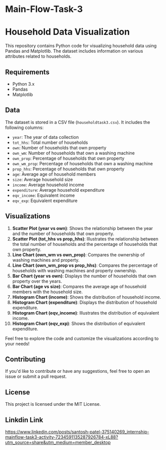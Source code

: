 # Main-Flow-Task-3
# Household Data Visualization

This repository contains Python code for visualizing household data using Pandas and Matplotlib. The dataset includes information on various attributes related to households.

## Requirements
- Python 3.x
- Pandas
- Matplotlib

## Data
The dataset is stored in a CSV file (`householdtask3.csv`). It includes the following columns:
- `year`: The year of data collection
- `tot_hhs`: Total number of households
- `own`: Number of households that own property
- `own_wm`: Number of households that own a washing machine
- `own_prop`: Percentage of households that own property
- `own_wm_prop`: Percentage of households that own a washing machine
- `prop_hhs`: Percentage of households that own property
- `age`: Average age of household members
- `size`: Average household size
- `income`: Average household income
- `expenditure`: Average household expenditure
- `eqv_income`: Equivalent income
- `eqv_exp`: Equivalent expenditure

## Visualizations
1. **Scatter Plot (year vs own)**: Shows the relationship between the year and the number of households that own property.
2. **Scatter Plot (tot_hhs vs prop_hhs)**: Illustrates the relationship between the total number of households and the percentage of households that own property.
3. **Line Chart (own_wm vs own_prop)**: Compares the ownership of washing machines and property.
4. **Line Chart (own_wm_prop vs prop_hhs)**: Compares the percentage of households with washing machines and property ownership.
5. **Bar Chart (year vs own)**: Displays the number of households that own property over the years.
6. **Bar Chart (age vs size)**: Compares the average age of household members with the household size.
7. **Histogram Chart (income)**: Shows the distribution of household income.
8. **Histogram Chart (expenditure)**: Displays the distribution of household expenditure.
9. **Histogram Chart (eqv_income)**: Illustrates the distribution of equivalent income.
10. **Histogram Chart (eqv_exp)**: Shows the distribution of equivalent expenditure.

Feel free to explore the code and customize the visualizations according to your needs!

## Contributing
If you'd like to contribute or have any suggestions, feel free to open an issue or submit a pull request.

## License
This project is licensed under the MIT License.
## Linkdin Link
https://www.linkedin.com/posts/santosh-patel-375140269_internship-mainflow-task3-activity-7234591135287926784-xL88?utm_source=share&utm_medium=member_desktop
